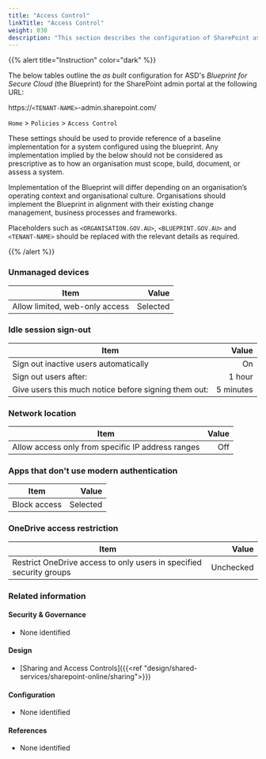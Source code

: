 ```yaml
---
title: "Access Control"
linkTitle: "Access Control"
weight: 030
description: "This section describes the configuration of SharePoint associated with systems built according to guidance in ASD's Blueprint for Secure Cloud."
---
```


{{% alert title="Instruction" color="dark" %}}

The below tables outline the *as built* configuration for ASD's *Blueprint for Secure Cloud* (the Blueprint) for the SharePoint admin portal at the following URL:

https://`<TENANT-NAME>`-admin.sharepoint.com/

`Home` > `Policies` > `Access Control`

These settings should be used to provide reference of a baseline implementation for a system configured using the blueprint. Any implementation implied by the below should not be considered as prescriptive as to how an organisation must scope, build, document, or assess a system.

Implementation of the Blueprint will differ depending on an organisation’s operating context and organisational culture. Organisations should implement the Blueprint in alignment with their existing change management, business processes and frameworks.

Placeholders such as `<ORGANISATION.GOV.AU>`, `<BLUEPRINT.GOV.AU>` and `<TENANT-NAME>` should be replaced with the relevant details as required.

{{% /alert %}}

### Unmanaged devices

| Item                           |    Value |
| ------------------------------ | -------: |
| Allow limited, web-only access | Selected |

### Idle session sign-out

| Item                                                 |     Value |
| ---------------------------------------------------- | --------: |
| Sign out inactive users automatically                |        On |
| Sign out users after:                                |    1 hour |
| Give users this much notice before signing them out: | 5 minutes |

### Network location

| Item                                              | Value |
| ------------------------------------------------- | ----: |
| Allow access only from specific IP address ranges |   Off |

### Apps that don't use modern authentication

| Item         |    Value |
| ------------ | -------: |
| Block access | Selected |

### OneDrive access restriction

| Item                                                                |     Value |
| ------------------------------------------------------------------- | --------: |
| Restrict OneDrive access to only users in specified security groups | Unchecked |

### Related information

#### Security & Governance

* None identified

#### Design

* [Sharing and Access Controls]({{<ref "design/shared-services/sharepoint-online/sharing">}})

#### Configuration

* None identified

#### References

* None identified
